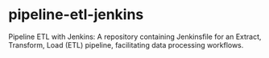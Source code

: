 # pipeline-etl-jenkins
Pipeline ETL with Jenkins: A repository containing Jenkinsfile for an Extract, Transform, Load (ETL) pipeline, facilitating data processing workflows.
